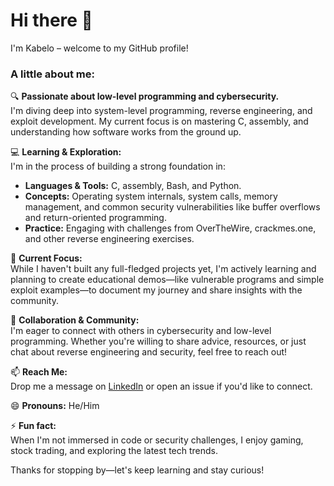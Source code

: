 # Hi there 👋

I'm Kabelo – welcome to my GitHub profile!

### A little about me:
🔍 **Passionate about low-level programming and cybersecurity.**  
I'm diving deep into system-level programming, reverse engineering, and exploit development. My current focus is on mastering C, assembly, and understanding how software works from the ground up.

💻 **Learning & Exploration:**  
I'm in the process of building a strong foundation in:
- **Languages & Tools:** C, assembly, Bash, and Python.
- **Concepts:** Operating system internals, system calls, memory management, and common security vulnerabilities like buffer overflows and return-oriented programming.
- **Practice:** Engaging with challenges from OverTheWire, crackmes.one, and other reverse engineering exercises.

🌱 **Current Focus:**  
While I haven't built any full-fledged projects yet, I'm actively learning and planning to create educational demos—like vulnerable programs and simple exploit examples—to document my journey and share insights with the community.

🤝 **Collaboration & Community:**  
I'm eager to connect with others in cybersecurity and low-level programming. Whether you're willing to share advice, resources, or just chat about reverse engineering and security, feel free to reach out!

📫 **Reach Me:**  
Drop me a message on [LinkedIn](https://www.linkedin.com/in/kabelo-dike) or open an issue if you'd like to connect.

😄 **Pronouns:** He/Him

⚡ **Fun fact:**  
When I'm not immersed in code or security challenges, I enjoy gaming, stock trading, and exploring the latest tech trends.

Thanks for stopping by—let's keep learning and stay curious!
